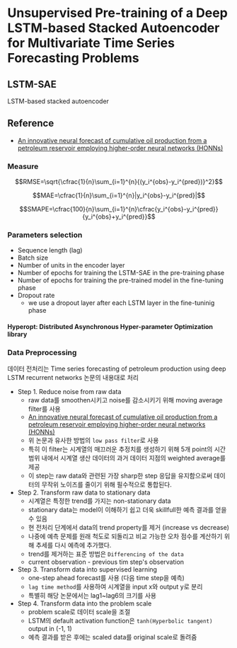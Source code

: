 Unsupervised Pre-training of a Deep LSTM-based Stacked Autoencoder for Multivariate Time Series Forecasting Problems
===

## LSTM-SAE
LSTM-based stacked autoencoder

## Reference
- [An innovative neural forecast of cumulative oil production from a petroleum reservoir employing higher-order neural networks (HONNs)](https://www.sciencedirect.com/science/article/abs/pii/S0920410513000582)

### Measure

$$RMSE=\sqrt{\cfrac{1}{n}\sum_{i=1}^{n}{(y_i^{obs}-y_i^{pred})}^2}$$

$$MAE=\cfrac{1}{n}\sum_{i=1}^{n}|y_i^{obs}-y_i^{pred}|$$

$$SMAPE=\cfrac{100}{n}\sum_{i=1}^{n}\cfrac{y_i^{obs}-y_i^{pred}}{y_i^{obs}+y_i^{pred}}$$

### Parameters selection
- Sequence length (lag)
- Batch size
- Number of units in the encoder layer
- Number of epochs for training the LSTM-SAE in the pre-training phase
- Number of epochs for training the pre-trained model in the fine-tuning phase
- Dropout rate
    - we use a dropout layer after each LSTM layer in the fine-tuninig phase

#### Hyperopt: Distributed Asynchronous Hyper-parameter Optimization library

### Data Preprocessing
데이터 전처리는 Time series forecasting of petroleum production using deep LSTM recurrent networks 논문의 내용대로 처리

- Step 1. Reduce noise from raw data
    - raw data를 smoothen시키고 noise를 감소시키기 위해 moving average filter를 사용
    - [An innovative neural forecast of cumulative oil production from a petroleum reservoir employing higher-order neural networks (HONNs)](https://www.sciencedirect.com/science/article/abs/pii/S0920410513000582)
    - 위 논문과 유사한 방법의 `low pass filter`로 사용
    - 특히 이 filter는 시계열의 매끄러운 추정치를 생성하기 위해 5개 point의 시간 범위 내에서 시계열 생산 데이터의 과거 데이터 지점의 weighted average를 제공
    - 이 step는 raw data와 관련된 가장 sharp한 step 응답을 유지함으로써 데이터의 무작위 노이즈를 줄이기 위해 필수적으로 통합된다.
- Step 2. Transform raw data to stationary data
    - 시계열은 특정한 trend를 가지는 non-stationary data
    - stationary data는 model이 이해하기 쉽고 더욱 skillfull한 예측 결과를 얻을 수 있음
    - 현 전처리 단계에서 data의 trend property를 제거 (increase vs decrease)
    - 나중에 예측 문제를 원래 척도로 되돌리고 비교 가능한 오차 점수를 계산하기 위해 추세를 다시 예측에 추가했다.
    - trend를 제거하는 표준 방법은 `Differencing of the data`
    - current observation - previous tim step's observation
- Step 3. Transform data into supervised learning
    - one-step ahead forecast를 사용 (다음 time step을 예측)
    - `lag time method`를 사용하여 시계열을 input x와 output y로 분리
    - 특별히 해당 논문에서는 lag1~lag6의 크기를 사용
- Step 4. Transform data into the problem scale
    - problem scale로 데이터 scale을 조절
    - LSTM의 default activation function은 `tanh(Hyperbolic tangent)` output in (-1, 1)
    - 예측 결과를 받은 후에는 scaled data를 original scale로 돌려줌
